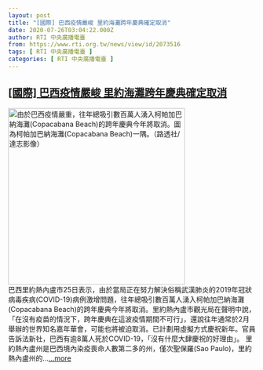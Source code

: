 ```yaml
---
layout: post
title: "[國際] 巴西疫情嚴峻 里約海灘跨年慶典確定取消"
date: 2020-07-26T03:04:22.000Z
author: RTI 中央廣播電臺
from: https://www.rti.org.tw/news/view/id/2073516
tags: [ RTI 中央廣播電臺 ]
categories: [ RTI 中央廣播電臺 ]
---
```

<!--1595732662000-->
[[國際] 巴西疫情嚴峻 里約海灘跨年慶典確定取消](https://www.rti.org.tw/news/view/id/2073516)
------

<div>
<img src="https://static.rti.org.tw/assets/thumbnails/2020/07/26/aed784911ca333e192c2cd9eada26a61.JPG" width="360" alt="由於巴西疫情嚴重，往年總吸引數百萬人湧入柯帕加巴納海灘(Copacabana Beach)的跨年慶典今年將取消。圖為柯帕加巴納海灘(Copacabana Beach)一隅。（路透社/達志影像）" title="由於巴西疫情嚴重，往年總吸引數百萬人湧入柯帕加巴納海灘(Copacabana Beach)的跨年慶典今年將取消。圖為柯帕加巴納海灘(Copacabana Beach)一隅。（路透社/達志影像）"><br>巴西里約熱內盧市25日表示，由於當局正在努力解決俗稱武漢肺炎的2019年冠狀病毒疾病(COVID-19)病例激增問題，往年總吸引數百萬人湧入柯帕加巴納海灘(Copacabana Beach)的跨年慶典今年將取消。里約熱內盧市觀光局在聲明中說，「在沒有疫苗的情況下，跨年慶典在這波疫情期間不可行」，還說往年通常於2月舉辦的世界知名嘉年華會，可能也將被迫取消。已計劃用虛擬方式慶祝新年。官員告訴法新社，巴西有逾8萬人死於COVID-19，「沒有什麼大肆慶祝的好理由」。 里約熱內盧州是巴西境內染疫喪命人數第二多的州，僅次聖保羅(Sao Paulo)，里約熱內盧州的...<a target="_blank" href="https://www.rti.org.tw/news/view/id/2073516">...more</a>
</div>
